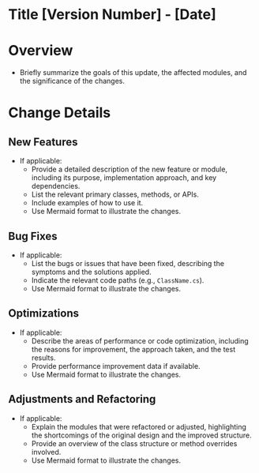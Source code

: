 # Title [Version Number] - [Date]
# Overview
- Briefly summarize the goals of this update, the affected modules, and the significance of the changes.

# Change Details
## New Features
- If applicable:
    - Provide a detailed description of the new feature or module, including its purpose, implementation approach, and key dependencies.
    - List the relevant primary classes, methods, or APIs.
    - Include examples of how to use it.
    - Use Mermaid format to illustrate the changes.

## Bug Fixes
- If applicable:
    - List the bugs or issues that have been fixed, describing the symptoms and the solutions applied.
    - Indicate the relevant code paths (e.g., `ClassName.cs`).
    - Use Mermaid format to illustrate the changes.

## Optimizations
- If applicable:
    - Describe the areas of performance or code optimization, including the reasons for improvement, the approach taken, and the test results.
    - Provide performance improvement data if available.
    - Use Mermaid format to illustrate the changes.

## Adjustments and Refactoring
- If applicable:
    - Explain the modules that were refactored or adjusted, highlighting the shortcomings of the original design and the improved structure.
    - Provide an overview of the class structure or method overrides involved.
    - Use Mermaid format to illustrate the changes.
